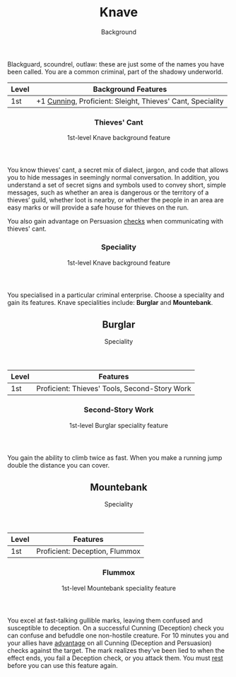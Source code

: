 <header>

# Knave

<p class="subheading">Background</p>

</header>

Blackguard, scoundrel, outlaw: these are just some of the names you have been called. You are a common criminal, part of the shadowy underworld.

| Level             | Background Features    |
| ----------------- | - |
| 1st               | +1 [Cunning](pages/characters/attributes.md?id=cunning), Proficient: Sleight, Thieves' Cant, Speciality |

<header>

### Thieves' Cant

<p class="subheading">1st-level Knave background feature</p>

</header>

You know thieves’ cant, a secret mix of dialect, jargon, and code that allows you to hide messages in seemingly normal conversation. In addition, you understand a set of secret signs and symbols used to convey short, simple messages, such as whether an area is dangerous or the territory of a thieves’ guild, whether loot is nearby, or whether the people in an area are easy marks or will provide a safe house for thieves on the run.

You also gain advantage on Persuasion [checks](pages/rules/rolling.md?id=checks) when communicating with thieves' cant.

<header>

### Speciality

<p class="subheading">1st-level Knave background feature</p>

</header>

You specialised in a particular criminal enterprise. Choose a speciality and gain its features. Knave specialities include: **Burglar** and **Mountebank**.

<header>

## Burglar

<p class="subheading">Speciality</p>

</header>

| Level             | Features    |
| ----------------- | - |
| 1st               | Proficient: Thieves' Tools, Second-Story Work |

<header>

### Second-Story Work

<p class="subheading">1st-level Burglar speciality feature</p>

</header>

You gain the ability to climb twice as fast. When you make a running jump double the distance you can cover.

<header>

## Mountebank

<p class="subheading">Speciality</p>

</header>

| Level             | Features    |
| ----------------- | - |
| 1st               | Proficient: Deception, Flummox |

<header>

### Flummox

<p class="subheading">1st-level Mountebank speciality feature</p>

</header>

You excel at fast-talking gullible marks, leaving them confused and susceptible to deception. On a successful Cunning (Deception) check you can confuse and befuddle one non-hostile creature. For 10 minutes you and your allies have [advantage](pages/rules/advantage.md) on all Cunning (Deception and Persuasion) checks against the target. The mark realizes they've been lied to when the effect ends, you fail a Deception check, or you attack them. You must [rest](pages/rules/rests.md) before you can use this feature again.
